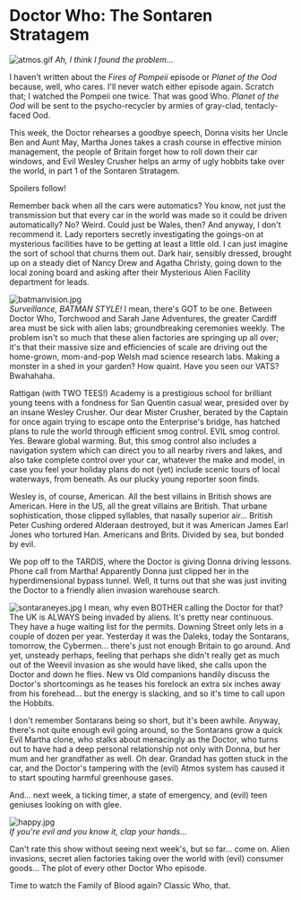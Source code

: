 # Doctor Who: The Sontaren Stratagem

![atmos.gif](http://westkarana.com/wp-content/uploads/2008/04/atmos.gif)
*Ah, I think I found the problem...*

I haven't written about the *Fires of Pompeii* episode or *Planet of the Ood* because, well, who cares. I'll never watch either episode again. Scratch that; I watched the Pompeii one twice. That was good Who. *Planet of the Ood* will be sent to the psycho-recycler by armies of gray-clad, tentacly-faced Ood.

This week, the Doctor rehearses a goodbye speech, Donna visits her Uncle Ben and Aunt May, Martha Jones takes a crash course in effective minion management, the people of Britain forget how to roll down their car windows, and Evil Wesley Crusher helps an army of ugly hobbits take over the world, in part 1 of the Sontaren Stratagem. 

Spoilers follow!



Remember back when all the cars were automatics? You know, not just the transmission but that every car in the world was made so it could be driven automatically? No? Weird. Could just be Wales, then? And anyway, I don't recommend it. Lady reporters secretly investigating the goings-on at mysterious facilities have to be getting at least a little old. I can just imagine the sort of school that churns them out. Dark hair, sensibly dressed, brought up on a steady diet of Nancy Drew and Agatha Christy, going down to the local zoning board and asking after their Mysterious Alien Facility department for leads.

![batmanvision.jpg](http://westkarana.com/wp-content/uploads/2008/04/batmanvision.jpg)  
*Surveillance, BATMAN STYLE!* I mean, there's GOT to be one. Between Doctor Who, Torchwood and Sarah Jane Adventures, the greater Cardiff area must be sick with alien labs; groundbreaking ceremonies weekly. The problem isn't so much that these alien factories are springing up all over; it's that their massive size and efficiencies of scale are driving out the home-grown, mom-and-pop Welsh mad science research labs. Making a monster in a shed in your garden? How quaint. Have you seen our VATS? Bwahahaha.

Rattigan (with TWO TEES!) Academy is a prestigious school for brilliant young teens with a fondness for San Quentin casual wear, presided over by an insane Wesley Crusher. Our dear Mister Crusher, berated by the Captain for once again trying to escape onto the Enterprise's bridge, has hatched plans to rule the world through efficient smog control. EVIL smog control. Yes. Beware global warming. But, this smog control also includes a navigation system which can direct you to all nearby rivers and lakes, and also take complete control over your car, whatever the make and model, in case you feel your holiday plans do not (yet) include scenic tours of local waterways, from beneath. As our plucky young reporter soon finds.

Wesley is, of course, American. All the best villains in British shows are American. Here in the US, all the great villains are British. That urbane sophistication, those clipped syllables, that nasally superior air... British Peter Cushing ordered Alderaan destroyed, but it was American James Earl Jones who tortured Han. Americans and Brits. Divided by sea, but bonded by evil.

We pop off to the TARDIS, where the Doctor is giving Donna driving lessons. Phone call from Martha! Apparently Donna just clipped her in the hyperdimensional bypass tunnel. Well, it turns out that she was just inviting the Doctor to a friendly alien invasion warehouse search.

![sontaraneyes.jpg](http://westkarana.com/wp-content/uploads/2008/04/sontaraneyes.jpg) I mean, why even BOTHER calling the Doctor for that? The UK is ALWAYS being invaded by aliens. It's pretty near continuous. They have a huge waiting list for the permits. Downing Street only lets in a couple of dozen per year. Yesterday it was the Daleks, today the Sontarans, tomorrow, the Cybermen... there's just not enough Britain to go around. And yet, unsteady perhaps, feeling that perhaps she didn't really get as much out of the Weevil invasion as she would have liked, she calls upon the Doctor and down he flies. New vs Old companions handily discuss the Doctor's shortcomings as he teases his forelock an extra six inches away from his forehead... but the energy is slacking, and so it's time to call upon the Hobbits.

I don't remember Sontarans being so short, but it's been awhile. Anyway, there's not quite enough evil going around, so the Sontarans grow a quick Evil Martha clone, who stalks about menacingly as the Doctor, who turns out to have had a deep personal relationship not only with Donna, but her mum and her grandfather as well. Oh dear. Grandad has gotten stuck in the car, and the Doctor's tampering with the (evil) Atmos system has caused it to start spouting harmful greenhouse gases. 

And... next week, a ticking timer, a state of emergency, and (evil) teen geniuses looking on with glee.

![happy.jpg](http://westkarana.com/wp-content/uploads/2008/04/happy.jpg)  
*If you're evil and you know it, clap your hands...*

Can't rate this show without seeing next week's, but so far... come on. Alien invasions, secret alien factories taking over the world with (evil) consumer goods... The plot of every other Doctor Who episode. 

Time to watch the Family of Blood again? Classic Who, that.

